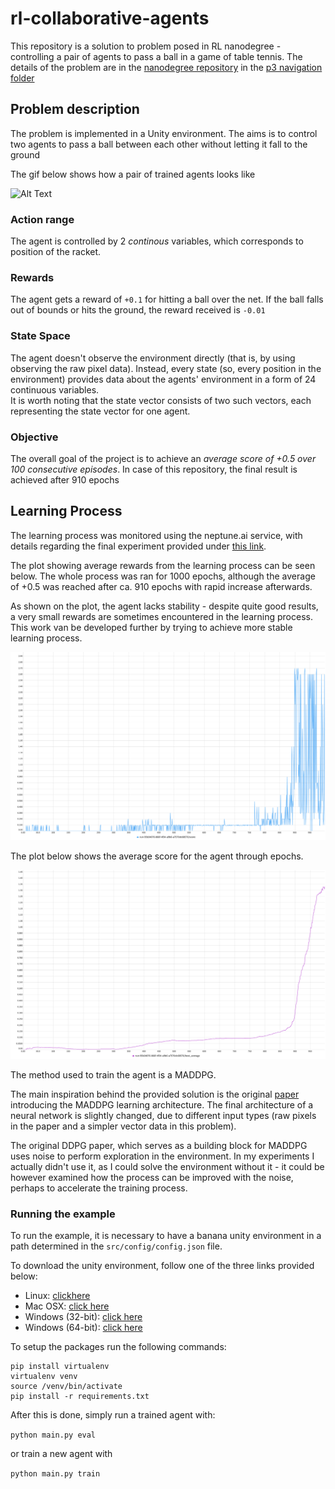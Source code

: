 # rl-collaborative-agents

This repository is a solution to problem posed in RL nanodegree - controlling a pair of agents to pass a ball in a 
game of table tennis.
The details of the problem are in the [nanodegree repository](https://github.com/udacity/deep-reinforcement-learning)
in the [p3 navigation folder](https://github.com/udacity/deep-reinforcement-learning/tree/master/p3_collab-compet)

## Problem description
The problem is implemented in a Unity environment. 
The aims is to control two agents to pass a ball between each other without letting it fall to the ground

The gif below shows how a pair of trained agents looks like

![Alt Text](https://user-images.githubusercontent.com/10624937/42135623-e770e354-7d12-11e8-998d-29fc74429ca2.gif)

### Action range
The agent is controlled by 2 *continous* variables, which corresponds to position of the racket.

### Rewards
The agent gets a reward of `+0.1` for hitting a ball over the net. If the ball falls out of bounds or hits the
ground, the reward received is `-0.01`


### State Space
The agent doesn't observe the environment directly (that is, by using observing the raw pixel data).
Instead, every state (so, every position in the environment) provides data about the agents' environment in a form of
24 continuous variables.   
It is worth noting that the state vector consists of two such vectors, each representing the state vector for one agent.

### Objective
The overall goal of the project is to achieve an *average score of +0.5 over 100 consecutive episodes*. In case of this 
repository, the final result is achieved after 910 epochs

## Learning Process 
The learning process was monitored using the neptune.ai service, with details regarding the final experiment provided 
under [this link](https://app.neptune.ai/wsz/RL-Tenis/e/RLTEN-150/charts). 

The plot showing average rewards from the learning process can be seen below. The whole process was ran for 1000
epochs, although the average of +0.5 was reached after ca. 910 epochs with rapid increase afterwards.

As shown on the plot, the agent lacks stability -
despite quite good results, a very small rewards are sometimes encountered in the learning process. This work van be 
developed further by trying to achieve more stable learning process.

<img src="./plots/episode_score.png"/>

The plot below shows the average score for the agent through epochs.

<img src="./plots/average_score.png"/>

The method used to train the agent is a MADDPG.

The main inspiration behind the provided solution is the original [paper](https://arxiv.org/abs/1706.02275)
introducing the MADDPG learning architecture. The final architecture of a neural network is slightly changed, due to 
different input types (raw pixels in the paper and a simpler vector data in this problem). 

The original DDPG paper, which serves as a building block for MADDPG uses noise to perform exploration in the environment.
In my experiments I actually didn't use it, as I could solve the environment without it - it could be however examined 
how the process can be improved with the noise, perhaps to accelerate the training process.

### Running the example
To run the example, it is necessary to have a banana unity environment in a path determined in the `src/config/config.json` file.

To download the unity environment, follow one of the three links provided below:

* Linux: [clickhere](https://s3-us-west-1.amazonaws.com/udacity-drlnd/P3/Tennis/Tennis_Linux.zip)
* Mac OSX: [click here](https://s3-us-west-1.amazonaws.com/udacity-drlnd/P3/Tennis/Tennis.app.zip)
* Windows (32-bit): [click here](https://s3-us-west-1.amazonaws.com/udacity-drlnd/P3/Tennis/Tennis_Windows_x86.zip)
* Windows (64-bit): [click here](https://s3-us-west-1.amazonaws.com/udacity-drlnd/P3/Tennis/Tennis_Windows_x86_64.zip)



To setup the packages run the following commands:
```
pip install virtualenv
virtualenv venv
source /venv/bin/activate
pip install -r requirements.txt
```

After this is done, simply run a trained agent with:

`python main.py eval`

or train a new agent with

`python main.py train`